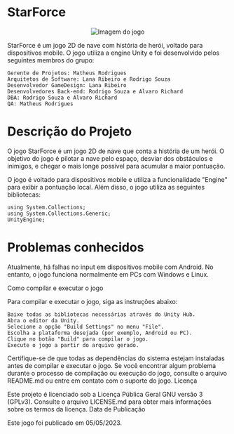 <h1>StarForce</h1>
<p align="center">
  <img src="https://i.imgur.com/zzm2EQq.png" alt="Imagem do jogo" />
</p>

StarForce é um jogo 2D de nave com história de herói, voltado para dispositivos mobile. O jogo utiliza a engine Unity e foi desenvolvido pelos seguintes membros do grupo:

    Gerente de Projetos: Matheus Rodrigues
    Arquitetos de Software: Lana Ribeiro e Rodrigo Souza
    Desenvolvedor GameDesign: Lana Ribeiro
    Desenvolvedores Back-end: Rodrigo Souza e Alvaro Richard
    DBA: Rodrigo Souza e Alvaro Richard
    QA: Matheus Rodrigues

<h1>Descrição do Projeto</h1>

O jogo StarForce é um jogo 2D de nave que conta a história de um herói. O objetivo do jogo é pilotar a nave pelo espaço, desviar dos obstáculos e inimigos, e chegar o mais longe possível para acumular a maior pontuação.

O jogo é voltado para dispositivos mobile e utiliza a funcionalidade "Engine" para exibir a pontuação local. Além disso, o jogo utiliza as seguintes bibliotecas:

    using System.Collections;
    using System.Collections.Generic;
    UnityEngine;

<h1>Problemas conhecidos</h1>

Atualmente, há falhas no input em dispositivos mobile com Android. No entanto, o jogo funciona normalmente em PCs com Windows e Linux.


Como compilar e executar o jogo

Para compilar e executar o jogo, siga as instruções abaixo:

    Baixe todas as bibliotecas necessárias através do Unity Hub.
    Abra o editor da Unity.
    Selecione a opção "Build Settings" no menu "File".
    Escolha a plataforma desejada (por exemplo, Android ou PC).
    Clique no botão "Build" para compilar o jogo.
    Execute o jogo a partir do arquivo gerado.

Certifique-se de que todas as dependências do sistema estejam instaladas antes de compilar e executar o jogo. Se você encontrar algum problema durante o processo de compilação ou execução do jogo, consulte o arquivo README.md ou entre em contato com o suporte do jogo.
Licença

Este projeto é licenciado sob a Licença Pública Geral GNU versão 3 (GPLv3). Consulte o arquivo LICENSE.md para obter mais informações sobre os termos da licença.
Data de Publicação

Este jogo foi publicado em 05/05/2023.
